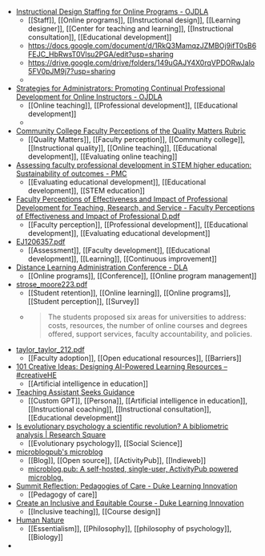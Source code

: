 - [Instructional Design Staffing for Online Programs - OJDLA](https://ojdla.com/articles/instructional-design-staffing-for-online-programs)
	- [[Staff]], [[Online programs]], [[Instructional design]], [[Learning designer]], [[Center for teaching and learning]], [[Instructional consultation]], [[Educational development]]
	- https://docs.google.com/document/d/1RkQ3MamqzJZMBOj9ifT0sB6FEJC_HbRwsT0Vlsu2PGA/edit?usp=sharing
	- https://drive.google.com/drive/folders/149uGAJY4X0rqVPDORwJalo5FV0pJM9j7?usp=sharing
	-
- [Strategies for Administrators: Promoting Continual Professional Development for Online Instructors - OJDLA](https://ojdla.com/articles/strategies-for-administrators-promoting-continual-professional-development-for-online-instructors)
	- [[Online teaching]], [[Professional development]], [[Educational development]]
	-
- [Community College Faculty Perceptions of the Quality Matters Rubric](https://files.eric.ed.gov/fulltext/EJ1260306.pdf)
	- [[Quality Matters]], [[Faculty perception]], [[Community college]], [[Instructional quality]], [[Online teaching]], [[Educational development]], [[Evaluating online teaching]]
- [Assessing faculty professional development in STEM higher education: Sustainability of outcomes - PMC](https://www.ncbi.nlm.nih.gov/pmc/articles/PMC4803486/)
	- [[Evaluating educational development]], [[Educational development]], [[STEM education]]
- [Faculty Perceptions of Effectiveness and Impact of Professional Development for Teaching, Research, and Service - Faculty Perceptions of Effectiveness and Impact of Professional D.pdf](https://scholarworks.utrgv.edu/cgi/viewcontent.cgi?article=1394&context=etd)
	- [[Faculty perception]], [[Professional development]], [[Educational development]], [[Evaluating educational development]]
- [EJ1206357.pdf](https://files.eric.ed.gov/fulltext/EJ1206357.pdf)
	- [[Assessment]], [[Faculty development]], [[Educational development]], [[Learning]], [[Continuous improvement]]
- [Distance Learning Administration Conference - DLA](https://dlajekyll.com/)
	- [[Online programs]], [[Conference]], [[Online program management]]
- [strose_moore223.pdf](https://ojdla.com/archive/fall223/strose_moore223.pdf)
	- [[Student retention]], [[Online learning]], [[Online programs]], [[Student perception]], [[Survey]]
	- >The students proposed six areas for universities to address: costs, resources, the number of online courses and degrees offered, support services,
	  faculty accountability, and policies.
- [taylor_taylor_212.pdf](https://ojdla.com/archive/summer212/taylor_taylor_212.pdf)
	- [[Faculty adoption]], [[Open educational resources]], [[Barriers]]
- [101 Creative Ideas: Designing AI-Powered Learning Resources – #creativeHE](https://creativehecommunity.wordpress.com/2023/08/31/101-creative-ideas-designing-ai-powered-learning-resources/)
	- [[Artificial intelligence in education]]
- [Teaching Assistant Seeks Guidance](https://chat.openai.com/share/5d6a7f5b-0507-464d-86f3-3bdb54afdbeb)
	- [[Custom GPT]], [[Persona]], [[Artificial intelligence in education]], [[Instructional coaching]], [[Instructional consultation]], [[Educational development]]
- [Is evolutionary psychology a scientific revolution? A bibliometric analysis | Research Square](https://www.researchsquare.com/article/rs-3569018/v2)
	- [[Evolutionary psychology]], [[Social Science]]
- [microblogpub's microblog](https://microblog.pub/)
	- [[Blog]], [[Open source]], [[ActivityPub]], [[Indieweb]]
	- [microblog.pub: A self-hosted, single-user, ActivityPub powered microblog.](https://sr.ht/~tsileo/microblog.pub/)
- [Summit Reflection: Pedagogies of Care - Duke Learning Innovation](https://learninginnovation.duke.edu/blog/2023/12/summit-reflection-pedagogies-of-care/)
	- [[Pedagogy of care]]
- [Create an Inclusive and Equitable Course - Duke Learning Innovation](https://learninginnovation.duke.edu/resources/art-and-science-of-teaching/creating-an-inclusive-and-equitable-course/)
	- [[Inclusive teaching]], [[Course design]]
- [Human Nature](https://www.cambridge.org/core/elements/human-nature/B0D036F3D65695EB842BCF6FB2EEC896#)
	- [[Essentialism]], [[Philosophy]], [[philosophy of psychology]], [[Biology]]
-